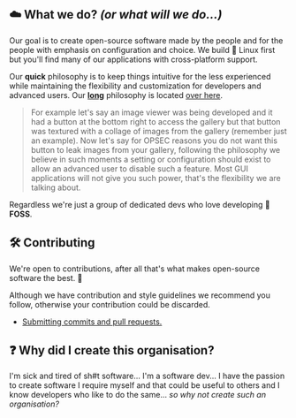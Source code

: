 ## ☁️ What we do? *(or what will we do...)*
Our goal is to create open-source software made by the people and for the people with emphasis on configuration and choice. We build 🐧 Linux first but you'll find many of our applications with cross-platform support.

Our **quick** philosophy is to keep things intuitive for the less experienced while maintaining the flexibility and customization for developers and advanced users. Our [**long**](../philosophy.md) philosophy is located [over here](../philosophy.md).

> For example let's say an image viewer was being developed and it had a button at the bottom right to access the gallery but that button was textured with a collage of images from the gallery (remember just an example). Now let's say for OPSEC reasons you do not want this button to leak images from your gallery, following the philosophy we believe in such moments a setting or configuration should exist to allow an advanced user to disable such a feature. Most GUI applications will not give you such power, that's the flexibility we are talking about.

Regardless we're just a group of dedicated devs who love developing 🦅 **FOSS**.

## 🛠️ Contributing
We're open to contributions, after all that's what makes open-source software the best. 💪

Although we have contribution and style guidelines we recommend you follow, otherwise your contribution could be discarded.

- [Submitting commits and pull requests.](https://github.com/cloudy-org/.github/blob/main/CONTRUBUTING.md)

## ❓ Why did I create this organisation?
I'm sick and tired of sh#t software... I'm a software dev... I have the passion to create software I require myself and that could be useful to others and I know developers who like to do the same... *so why not create such an organisation?*